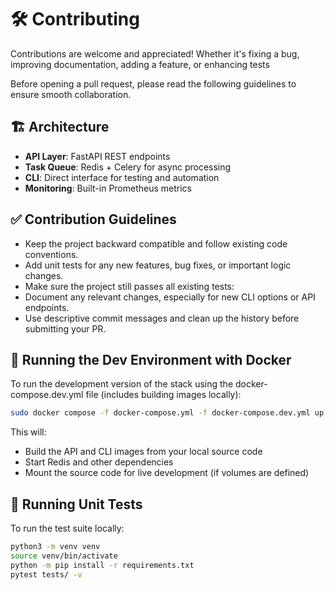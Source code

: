 # 🛠️ Contributing

Contributions are welcome and appreciated! Whether it's fixing a bug, improving documentation, adding a feature, or enhancing tests

Before opening a pull request, please read the following guidelines to ensure smooth collaboration.

## 🏗️ Architecture
- **API Layer**: FastAPI REST endpoints
- **Task Queue**: Redis + Celery for async processing
- **CLI**: Direct interface for testing and automation
- **Monitoring**: Built-in Prometheus metrics

## ✅ Contribution Guidelines

- Keep the project backward compatible and follow existing code conventions.
- Add unit tests for any new features, bug fixes, or important logic changes.
- Make sure the project still passes all existing tests:
- Document any relevant changes, especially for new CLI options or API endpoints.
- Use descriptive commit messages and clean up the history before submitting your PR.

## 🐳 Running the Dev Environment with Docker

To run the development version of the stack using the docker-compose.dev.yml file (includes building images locally):

```bash
sudo docker compose -f docker-compose.yml -f docker-compose.dev.yml up -d --build
```

This will:
- Build the API and CLI images from your local source code
- Start Redis and other dependencies
- Mount the source code for live development (if volumes are defined)

## 🔬 Running Unit Tests

To run the test suite locally:

```bash
python3 -m venv venv
source venv/bin/activate
python -m pip install -r requirements.txt
pytest tests/ -v